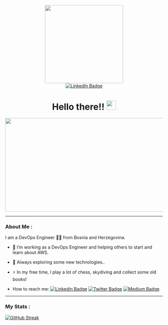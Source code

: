<div id="header" align="center">
  <img src="https://media.giphy.com/media/xTiTnxpQ3ghPiB2Hp6/giphy.gif" width="250"/>
</div>

<div id="badges" align="center">
  <a href="https://www.linkedin.com/in/borisbradic">
    <img src="https://img.shields.io/badge/LinkedIn-blue?style=for-the-badge&logo=linkedin&logoColor=white" alt="LinkedIn Badge"/>
  </a>
  <h1>
  Hello there!!
  <img src="https://media.giphy.com/media/hvRJCLFzcasrR4ia7z/giphy.gif" width="30px"/>
</h1>
</div>

<div align="center">
  <img src="https://media.giphy.com/media/dWesBcTLavkZuG35MI/giphy.gif" width="600" height="300"/>
</div>

---

### About Me :

I am a DevOps Engineer :man_technologist: from Bosnia and Herzegovina.

- :telescope: I’m working as a DevOps Engineer and helping others to start and learn about AWS.

- :seedling: Always exploring some new technologies..

- :zap: In my free time, I play a lot of chess, skydiving and collect some old books!

-  How to reach me: [![Linkedin Badge](https://img.shields.io/badge/-borisbradic-blue?style=flat&logo=Linkedin&logoColor=white)](https://www.linkedin.com/in/borisbradic) [![Twitter Badge](https://img.shields.io/badge/-boris_bradic-black?style=flat&logo=Twitter&logoColor=white)](https://www.twitter.com/boris_bradic) [![Medium Badge](https://img.shields.io/badge/-boris.bradic-gray?style=flat&logo=Medium&logoColor=white)](https://www.medium.com/@boris.bradic)


---

###  My Stats :

[![GitHub Streak](http://github-readme-streak-stats.herokuapp.com?user=borisbradic&theme=dark&background=000000)](https://git.io/streak-stats)
